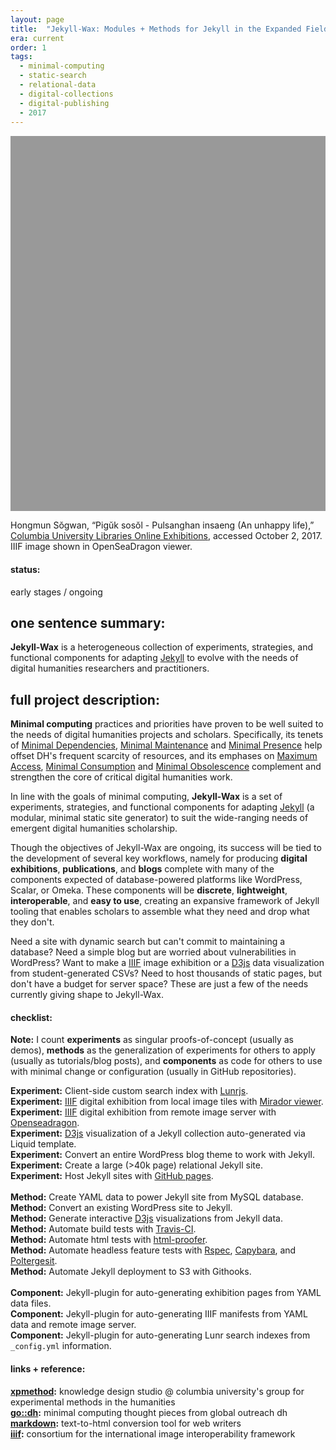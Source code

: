 ```yaml
---
layout: page
title:  "Jekyll-Wax: Modules + Methods for Jekyll in the Expanded Field"
era: current
order: 1
tags:
  - minimal-computing
  - static-search
  - relational-data
  - digital-collections
  - digital-publishing
  - 2017
---
```


<div id="openseadragon1" style="height:600px;background-color:#999;margin:15px 0px 10px 0px;"></div>
<script src="../assets/openseadragon/openseadragon.min.js"></script>

<script type="text/javascript">
    var viewer = OpenSeadragon({
      id: "openseadragon1",
      tileSources: "https://derivativo-1.library.columbia.edu/iiif/2/ldpd:113768/info.json"
    });
</script>
Hongmun Sŏgwan, “Pigŭk sosŏl - Pulsanghan insaeng (An unhappy life),” [Columbia University Libraries Online Exhibitions](https://dlc.library.columbia.edu/catalog/ldpd:113768), accessed October 2, 2017. IIIF image shown in OpenSeaDragon viewer.

#### status:
early stages / ongoing

## __one sentence summary:__

__Jekyll-Wax__ is a heterogeneous collection of experiments, strategies, and functional components for adapting [Jekyll](http://jekyllrb.com) to evolve with the needs of digital humanities researchers and practitioners.

## __full project description:__

**Minimal computing** practices and priorities have proven to be well suited to the needs of digital humanities projects and scholars. Specifically, its tenets of [Minimal Dependencies](http://go-dh.github.io/mincomp/thoughts/2016/10/03/tldr#minimal-dependencies), [Minimal Maintenance](http://go-dh.github.io/mincomp/thoughts/2016/10/03/tldr#minimal-maintenance) and [Minimal Presence](http://go-dh.github.io/mincomp/thoughts/2016/10/03/tldr#minimal-presence) help offset DH's frequent scarcity of resources, and its emphases on [Maximum Access](http://go-dh.github.io/mincomp/thoughts/2016/10/03/tldr#maximum-access), [Minimal Consumption](http://go-dh.github.io/mincomp/thoughts/2016/10/03/tldr#minimal-use) and [Minimal Obsolescence](http://go-dh.github.io/mincomp/thoughts/2016/10/03/tldr#minimal-obsolescence) complement and strengthen the core of critical digital humanities work.

In line with the goals of minimal computing, **Jekyll-Wax** is a set of experiments, strategies, and functional components for adapting [Jekyll](http://jekyllrb.com) (a modular, minimal static site generator) to suit the wide-ranging needs of emergent digital humanities scholarship.

Though the objectives of Jekyll-Wax are ongoing, its success will be tied to the development of several key workflows, namely for producing **digital exhibitions**, **publications**, and **blogs** complete with many of the components expected of database-powered platforms like WordPress, Scalar, or Omeka. These components will be **discrete**, **lightweight**, **interoperable**, and **easy to use**, creating an expansive framework of Jekyll tooling that enables scholars to assemble what they need and drop what they don't.

Need a site with dynamic search but can't commit to maintaining a database? Need a simple blog but are worried about vulnerabilities in WordPress? Want to make a [IIIF](http://iiif.io/) image exhibition or a [D3js](https://d3js.org/) data visualization from student-generated CSVs? Need to host thousands of static pages, but don't have a budget for server space? These are just a few of the needs currently giving shape to Jekyll-Wax.


#### checklist:

**Note:** I count **experiments** as singular proofs-of-concept (usually as demos), **methods** as the generalization of experiments for others to apply (usually as tutorials/blog posts), and **components** as code for others to use with minimal change or configuration (usually in GitHub repositories).

<i class="fa fa-check-square-o" aria-hidden="true"></i>
**Experiment:** Client-side custom search index with [Lunrjs](https://lunrjs.com).
<a href="http://marii.info/historical-photos/" style="border-bottom:none;"><i class="fa fa-flask" aria-hidden="true"></i></a><br>
<i class="fa fa-check-square-o" aria-hidden="true"></i> **Experiment:** [IIIF](http://iiif.io/) digital exhibition from local image tiles with [Mirador viewer](http://projectmirador.org).<br>
<i class="fa fa-check-square-o" aria-hidden="true"></i> **Experiment:** [IIIF](http://iiif.io/) digital exhibition from remote image server with [Openseadragon](https://openseadragon.github.io/).
<a href="http://marii.info/historical-photos/" style="border-bottom:none;"><i class="fa fa-flask" aria-hidden="true"></i></a><br>
<i class="fa fa-check-square-o" aria-hidden="true"></i> **Experiment:** [D3js](https://d3js.org/) visualization of a Jekyll collection auto-generated via Liquid template.
<a href="https://cul.github.io/bunraku-demo/visualize/connected-characters/" style="border-bottom:none;"><i class="fa fa-flask" aria-hidden="true"></i></a><br>
<i class="fa fa-check-square-o" aria-hidden="true"></i> **Experiment:** Convert an entire WordPress blog theme to work with Jekyll.
<a href="https://cul.github.io/ldpd-devlib/" style="border-bottom:none;"><i class="fa fa-flask" aria-hidden="true"></i></a><br>
<i class="fa fa-check-square-o" aria-hidden="true"></i> **Experiment:** Create a large (>40k page) relational Jekyll site.
<a href="https://cul.github.io/bunraku-demo/" style="border-bottom:none;"><i class="fa fa-flask" aria-hidden="true"></i></a><br>
<i class="fa fa-check-square-o" aria-hidden="true"></i> **Experiment:** Host Jekyll sites with [GitHub pages](https://pages.github.com/).
<a href="https://cul.github.io/bunraku-demo/" style="border-bottom:none;"><i class="fa fa-flask" aria-hidden="true"></i></a><br>
<br>
<i class="fa fa-check-square-o" aria-hidden="true"></i> **Method:** Create YAML data to power Jekyll site from MySQL database.
<a href="/notes/the-summer-of-puppets" style="border-bottom:none;"><i class="fa fa-paper-plane-o" aria-hidden="true"></i></a><br>
<i class="fa fa-check-square-o" aria-hidden="true"></i> **Method:** Convert an existing WordPress site to Jekyll.
<a href="/notes/wp-to-jekyll-the-alt-route" style="border-bottom:none;"><i class="fa fa-paper-plane-o" aria-hidden="true"></i></a><br>
<i class="fa fa-check-square-o" aria-hidden="true"></i> **Method:** Generate interactive [D3js](https://d3js.org/) visualizations from Jekyll data.
<a href="/notes/autogenerate-json-for-d3-from-jekyll-collection-data" style="border-bottom:none;"><i class="fa fa-paper-plane-o" aria-hidden="true"></i></a><br>
<i class="fa fa-check-square-o" aria-hidden="true"></i> **Method:** Automate build tests with [Travis-CI](http://travis-ci.org).
<a href="/notes/jekyll-ci" style="border-bottom:none;"><i class="fa fa-paper-plane-o" aria-hidden="true"></i></a><br>
<i class="fa fa-check-square-o" aria-hidden="true"></i> **Method:** Automate html tests with [html-proofer](https://github.com/gjtorikian/html-proofer).
<a href="/notes/jekyll-ci" style="border-bottom:none;"><i class="fa fa-paper-plane-o" aria-hidden="true"></i></a><br>
<i class="fa fa-check-square-o" aria-hidden="true"></i> **Method:** Automate headless feature tests with [Rspec](http://rspec.info/), [Capybara](http://teamcapybara.github.io/capybara/), and [Poltergesit](https://github.com/teampoltergeist/poltergeist).
<a href="/notes/headless-test-dynamic-search" style="border-bottom:none;"><i class="fa fa-paper-plane-o" aria-hidden="true"></i></a><br>
<i class="fa fa-square-o" aria-hidden="true"></i> **Method:** Automate Jekyll deployment to S3 with Githooks.<br>
<br>
<i class="fa fa-check-square-o" aria-hidden="true"></i> **Component:** Jekyll-plugin for auto-generating exhibition pages from YAML data files.
<a href="https://github.com/mnyrop/yaml-splitter" style="border-bottom:none;"><i class="fa fa-github-alt" aria-hidden="true"></i></a><br>
<i class="fa fa-square-o" aria-hidden="true"></i> **Component:** Jekyll-plugin for auto-generating IIIF manifests from YAML data and remote image server.<br>
<i class="fa fa-square-o" aria-hidden="true"></i> **Component:** Jekyll-plugin for auto-generating Lunr search indexes from `_config.yml` information.<br>

#### links + reference:

__[xpmethod](http://xpmethod.plaintext.in):__ knowledge design studio @ columbia university's group for experimental methods in the humanities <br>
__[go::dh](http://go-dh.github.io/mincomp/thoughts/):__ minimal computing thought pieces from global outreach dh<br>
__[markdown](https://daringfireball.net/projects/markdown/):__  text-to-html conversion tool for web writers<br>
__[iiif](http://iiif.io/):__ consortium for the international image interoperability framework<br>
